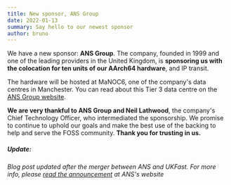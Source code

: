 ```yaml
---
title: New sponsor, ANS Group
date: 2022-01-13
summary: Say hello to our newest sponsor
author: bruno
---
```


We have a new sponsor: **ANS Group**. The company, founded in 1999 and one of the leading providers in the United Kingdom, is **sponsoring us with the colocation for ten units of our AArch64 hardware**, and IP transit.

The hardware will be hosted at MaNOC6, one of the company's data centres in Manchester. You can read about this Tier 3 data centre on the [ANS Group website](https://www.ukfast.co.uk/inside-our-data-centres.html).

**We are very thankful to ANS Group and Neil Lathwood**, the company's Chief Technology Officer, who intermediated the sponsorship. We promise to continue to uphold our goals and make the best use of the backing to help and serve the FOSS community. **Thank you for trusting in us.**

##### Update:
_Blog post updated after the merger between ANS and UKFast. For more info, please [read the announcement](https://ans.co.uk/uk-cloud-giant-eyes-further-growth-under-ans-name/) at ANS's website_

